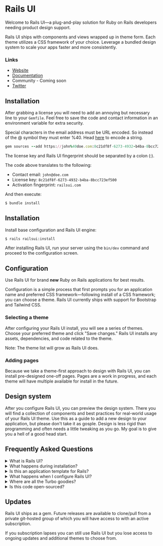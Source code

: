 # Rails UI

Welcome to Rails UI—a plug-and-play solution for Ruby on Rails developers needing product design support.

Rails UI ships with components and views wrapped up in theme form. Each theme utilizes a CSS framework of your choice. Leverage a bundled design system to scale your apps faster and more consistently.

### Links

- [Website](https://railsui.com)
- [Documentation](https://railsui.com/docs)
- Community - Coming soon
- [Twitter](https://twitter.com/railsui_)

## Installation

After grabbing a license you will need to add an annoying but necessary line to your `Gemfile`. Feel free to save the code and contact information in an environment variable for extra security.

Special characters in the email address must be URL encoded. So instead of the @ symbol they must enter %40. Head [here](https://www.urlencoder.io/) to encode a string.

```ruby
gem sources --add https://john%40doe.com:8c21df8f-6273-4932-b4ba-8bcc723ef500:railsui.com@rails-ui.rubygem.pub

```

The license key and Rails UI fingerprint should be separated by a colon (:).

The code above translates to the following:

- Contact email: `john@doe.com`
- License key: `8c21df8f-6273-4932-b4ba-8bcc723ef500`
- Activation fingerprint: `railsui.com`

And then execute:

```bash
$ bundle install
```

## Installation

Install base configuration and Rails UI engine:

```bash
$ rails railsui:install
```

After installing Rails UI, run your server using the `bin/dev` command and proceed to the configuration screen.

## Configuration

Use Rails UI for brand **new** Ruby on Rails applications for best results.

Configuration is a simple process that first prompts you for an application name and preferred CSS framework—following install of a CSS framework; you can choose a theme. Rails UI currently ships with support for Bootstrap and Tailwind CSS.

### Selecting a theme

After configuring your Rails UI install, you will see a series of themes. Choose your preferred theme and click "Save changes." Rails UI installs any assets, dependencies, and code related to the theme.

Note: The theme list will grow as Rails UI does.

### Adding pages

Because we take a theme-first approach to design with Rails UI, you can install pre-designed one-off pages. Pages are a work in progress, and each theme will have multiple available for install in the future.

## Design system

After you configure Rails UI, you can preview the design system. There you will find a collection of components and best practices for real-world usage of your Rails UI theme. Use this as a guide to add a new design to your application, but please don't take it as gosple. Design is less rigid than programming and often needs a little tweaking as you go. My goal is to give you a hell of a good head start.

## Frequently Asked Questions

<details>
  <summary>What is Rails UI? </summary>

[Rails UI](https://railsui.com) is plug-and-play UI for Ruby on Rails applications. It takes a theme-based approach to product design and offers a suite of pre-designed components and pages for rails developer looking to move fast but look good doing so.

</details>

<details>
<summary>
  What happens during installation?
</summary>

☕️ I'm glad you asked! Grab some coffee...and read on

Installing Rails UI is a quick process that goes something like this:

1. Install the gem
2. Run the installer `rails railsui:install`
3. Boot your server and load the Rails UI landing page and click "Configure app"
4. Choose an application name, support email, and CSS framework ([Bootstrap](https://getbootstrap.com), [Tailwind](https://tailwindcss.com)) and save your changes.
5. Choose a theme based on the previously chosen CSS framework
6. Optionally install pre-designed pages bundled with your chosen theme.
7. 🏄‍♀️ Done!

### Dependencies included by default

#### Gems

We keep the gem list simple because Rails UI focuses less on core application logic.

- [cssbundling-rails](https://github.com/rails/cssbundling-rails)
- [devise](https://github.com/heartcombo/devise)
- [jsbundling-rails](https://github.com/rails/jsbundling-rails)
- [name_of_person](https://github.com/basecamp/name_of_person)
- [meta-tags](https://github.com/kpumuk/meta-tags)

#### Icons

For all Rails UI applications we leverage [heroicons](https://heroicons.com/). These icons cover a lot of basis and come in multiple variants which is useful for different design problems.

If you select Bootstrap as your CSS framework that comes with [Bootstrap Icons](https://icons.getbootstrap.com/) as an additional set of icons to leverage.

It's recommended to stick with one library of icons and one variant for better consistency.

### Installation detail

#### Install, configure, and customize Devise

[Devise](https://github.com/heartcombo/devise) is one of the more popular gems for authentication with Ruby on Rails. Rails UI ships with initial Devise support and assumes a `User` model exists in your app. On top of the default columns, we add a `first_name,` `last_name,` and `admin.`

Even if you use something other than `User,` you can go back after installation and change this since it's easy to do so early in the app's lifecycle.

Devise allows you to install independent views for customization. We took care of this with themed authentication templates ready to use. Check out the Authentication section of the design system to preview the experience.

#### Add name_of_person and avatar

Rails UI themes often leverage avatars for user accounts, so we bundled that logic into a `User` model.

We added the `first_name` and `last_name` attributes for use with the handy [name_of_person](https://github.com/basecamp/name_of_person) gem. This gem allows you to refer to users in different ways throughout your app quickly.

#### Remove importmaps as a default

Rails UI has some opinionated defaults when it comes to assets and JavaScript. We leverage both the [cssbundling-rails](https://github.com/rails/cssbundling-rails) and [jsbundling-rails](https://github.com/rails/jsbundling-rails). Importmaps aren't our preference, so we use these gems to compensate.

esbuild is the default JavaScript build engine. Depending on your chosen CSS framework, we included those dependencies as well. Rails UI currently supports Bootstrap and Tailwind CSS.

#### Add ActiveStorage and ActionText support

Adding ActiveStorage and ActionText to Rails is simple but requires an additional step. Rails UI handles that for you, so you needn't worry about it.

#### Add esbuild + Stimulus.js

While there are many JavaScript solutions out there, the default with Rails is [Stimulus.js](https://stimulus.hotwired.dev/), so we've used the same tools to keep things simple.

#### Custom scaffolds and generators

Rails UI installs a custom template engine configured when installed. The engine hooks into the Rails generator logic and spits out themed scaffold templates when you generate a new resource. We found this saves loads of time that you can put better use elsewhere.

#### Custom mailer layout and mailer helpers

Designing a proper e-mail template takes a lot of work, and Rails UI takes out the guesswork of supporting many e-mail clients.

Bundled with your theme is a customized `mailer.html.erb` layout file and a few helpers to make coding additional e-mails easier. We've bundled a few templates to get you started, including a minimal, promotional, and transactional template. All Devise e-mails come ready to use too.

</details>

<details>
  <summary>Is this an application template for Rails?</summary>

No. Well, kind of, but mostly this is a hybrid Rails engine not like other engines you've probably used. You can think of Rails UI as a source of truth for design elements, components, and views that significantly influence what your end users see when interacting with your app. It takes the guesswork out of the design problem.

**Rails UI is meant for brand new Rails applications.** You'll want to use it on the "first run" so you can establish the foundation for assets and design patterns early on. To use Rails UI you need to choose a theme (more themes coming soon) that will act as the basis for future design elements.

</details>

<details>
  <summary>What happens when I configure Rails UI? </summary>

Once configured Rails UI will:

- Generate a custom configuration yaml file railsui.yml that's required to theme your new app.
- Install dependencies and any necessary assets.
- Generate a custom tailored design system for repeatable web elements. Think of this as a system for providing design direction when creating new features. This includes typography, font elements, and SVG icons.
- Optionally install one-off templates (i.e. About us, Pricing, etc...). Use these as a starting point.
- Install scaffold templates that follow the theme and CSS framework you chose.
- After installing the Rails UI gem and running the installer, you may configure your application preferences.
</details>

<details>
  <summary>Where are all the Turbo goodies?</summary>

We're just hitting ground with Rails UI so expect to see additional components and solutions in the future. We have loads of ideas but would always love to hear yours as well.

</details>

<details>
  <summary>Is this code open-sourced?</summary>

While we are kicking the tires with an alpha version of Rails UI it is free and clear to try out but not redistribute.

Our _evenutal_ license model will be a non-exclusive one in which essentially means you don't have permission to modify or share Rails UI but you can use it freely in your projects.

Eventually, when the official first release drops, an ongoing subscription is required in order to ship new themes and updates in an ongoing fashion.

</details>

## Updates

Rails UI ships as a gem. Future releases are available to clone/pull from a private git-hosted group of which you will have access to with an active subscription.

If you subscription lapses you can still use Rails UI but you lose access to ongoing updates and additional themes to choose from.
